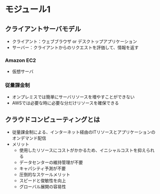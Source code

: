 # モジュール1
## クライアントサーバモデル
- クライアント：ウェブブラウザ or デスクトップアプリケーション
- サーバー：クライアントからのリクエストを評価して、情報を返す

### Amazon EC2
- 仮想サーバ

### 従量課金制
- オンプレミスでは簡単にサーバリソースを増やすことができない
- AWSでは必要な時に必要な分だけリソースを確保できる


## クラウドコンピューティングとは
- 従量課金制による、インターネット経由のITリソースとアプリケーションのオンデマンド配信
- メリット
  - 使用したリソースにコストがかかるため、イニシャルコストを抑えられる
  - データセンターの維持管理が不要
  - キャパシティ予測が不要
  - 圧倒的なスケールメリット
  - スピードと俊敏性を向上
  - グローバル展開の容易性